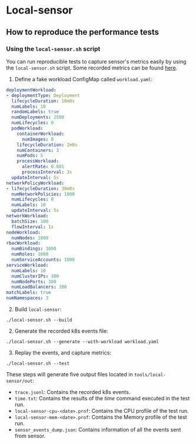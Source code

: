 # Local-sensor

## How to reproduce the performance tests

### Using the `local-sensor.sh` script

You can run reproducible tests to capture sensor's metrics easily by using the `local-sensor.sh` script. Some recorded metrics can be found [here](https://docs.google.com/spreadsheets/d/1Hq-_9M4fKHy7xljVER01DAMBBQt02N8roh1FE1eK9RA).

1. Define a fake workload ConfigMap called `workload.yaml`:
```yaml
deploymentWorkload:
- deploymentType: Deployment
  lifecycleDuration: 10m0s
  numLabels: 10
  randomLabels: true
  numDeployments: 2500
  numLifecycles: 0
  podWorkload:
    containerWorkload:
      numImages: 0
    lifecycleDuration: 2m0s
    numContainers: 3
    numPods: 5
    processWorkload:
      alertRate: 0.001
      processInterval: 3s
  updateInterval: 5s
networkPolicyWorkload:
- lifecycleDuration: 30m0s
  numNetworkPolicies: 1000
  numLifecycles: 0
  numLabels: 10
  updateInterval: 5s
networkWorkload:
  batchSize: 100
  flowInterval: 1s
nodeWorkload:
  numNodes: 1000
rbacWorkload:
  numBindings: 1000
  numRoles: 1000
  numServiceAccounts: 1000
serviceWorkload:
  numLabels: 10
  numClusterIPs: 300 
  numNodePorts: 300 
  numLoadBalancers: 300
matchLabels: true
numNamespaces: 3
```
2. Build `local-sensor`:
```
./local-sensor.sh --build
```
2. Generate the recorded k8s events file:
```
./local-sensor.sh --generate --with-workload workload.yaml
```
3. Replay the events, and capture metrics:
```
./local-sensor.sh --test
```

These steps will generate five output files located in `tools/local-sensor/out`:

- `trace.jsonl`: Contains the recorded k8s events.
- `time.txt`: Contains the results of the *time* command executed in the test run.
- `local-sensor-cpu-<date>.prof`: Contains the CPU profile of the test run.
- `local-sensor-mem-<date>.prof`: Contains the Memory profile of the test run.
- `sensor_events_dump.json`: Contains information of all the events sent from sensor.
